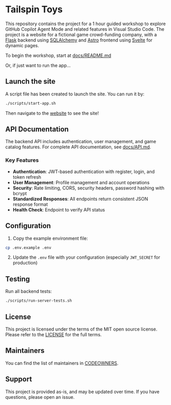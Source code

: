 # Tailspin Toys

This repository contains the project for a 1 hour guided workshop to explore GitHub Copilot Agent Mode and related features in Visual Studio Code. The project is a website for a fictional game crowd-funding company, with a [Flask](https://flask.palletsprojects.com/en/stable/) backend using [SQLAlchemy](https://www.sqlalchemy.org/) and [Astro](https://astro.build/) frontend using [Svelte](https://svelte.dev/) for dynamic pages.

To begin the workshop, start at [docs/README.md](./docs/README.md)

Or, if just want to run the app...

## Launch the site

A script file has been created to launch the site. You can run it by:

```bash
./scripts/start-app.sh
```

Then navigate to the [website](http://localhost:4321) to see the site!

## API Documentation

The backend API includes authentication, user management, and game catalog features. For complete API documentation, see [docs/API.md](./docs/API.md).

### Key Features

- **Authentication**: JWT-based authentication with register, login, and token refresh
- **User Management**: Profile management and account operations
- **Security**: Rate limiting, CORS, security headers, password hashing with bcrypt
- **Standardized Responses**: All endpoints return consistent JSON response format
- **Health Check**: Endpoint to verify API status

## Configuration

1. Copy the example environment file:
```bash
cp .env.example .env
```

2. Update the `.env` file with your configuration (especially `JWT_SECRET` for production)

## Testing

Run all backend tests:

```bash
./scripts/run-server-tests.sh
```

## License 

This project is licensed under the terms of the MIT open source license. Please refer to the [LICENSE](./LICENSE) for the full terms.

## Maintainers 

You can find the list of maintainers in [CODEOWNERS](./.github/CODEOWNERS).

## Support

This project is provided as-is, and may be updated over time. If you have questions, please open an issue.

